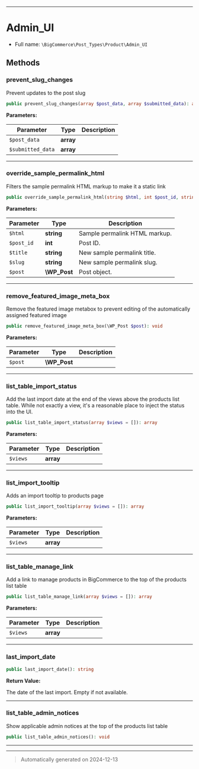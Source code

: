 ***

# Admin_UI





* Full name: `\BigCommerce\Post_Types\Product\Admin_UI`




## Methods


### prevent_slug_changes

Prevent updates to the post slug

```php
public prevent_slug_changes(array $post_data, array $submitted_data): array
```








**Parameters:**

| Parameter | Type | Description |
|-----------|------|-------------|
| `$post_data` | **array** |  |
| `$submitted_data` | **array** |  |





***

### override_sample_permalink_html

Filters the sample permalink HTML markup to make it a static link

```php
public override_sample_permalink_html(string $html, int $post_id, string $title, string $slug, \WP_Post $post): string
```








**Parameters:**

| Parameter | Type | Description |
|-----------|------|-------------|
| `$html` | **string** | Sample permalink HTML markup. |
| `$post_id` | **int** | Post ID. |
| `$title` | **string** | New sample permalink title. |
| `$slug` | **string** | New sample permalink slug. |
| `$post` | **\WP_Post** | Post object. |





***

### remove_featured_image_meta_box

Remove the featured image metabox to prevent
editing of the automatically assigned featured image

```php
public remove_featured_image_meta_box(\WP_Post $post): void
```








**Parameters:**

| Parameter | Type | Description |
|-----------|------|-------------|
| `$post` | **\WP_Post** |  |





***

### list_table_import_status

Add the last import date at the end of the views above the products
list table. While not exactly a view, it's a reasonable place
to inject the status into the UI.

```php
public list_table_import_status(array $views = []): array
```








**Parameters:**

| Parameter | Type | Description |
|-----------|------|-------------|
| `$views` | **array** |  |





***

### list_import_tooltip

Adds an import tooltip to products page

```php
public list_import_tooltip(array $views = []): array
```








**Parameters:**

| Parameter | Type | Description |
|-----------|------|-------------|
| `$views` | **array** |  |





***

### list_table_manage_link

Add a link to manage products in BigCommerce to the top
of the products list table

```php
public list_table_manage_link(array $views = []): array
```








**Parameters:**

| Parameter | Type | Description |
|-----------|------|-------------|
| `$views` | **array** |  |





***

### last_import_date



```php
public last_import_date(): string
```









**Return Value:**

The date of the last import. Empty if not available.




***

### list_table_admin_notices

Show applicable admin notices at the top of the products list table

```php
public list_table_admin_notices(): void
```












***


***
> Automatically generated on 2024-12-13
